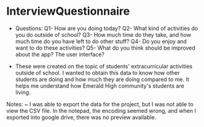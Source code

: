 # InterviewQuestionnaire
- Questions:
Q1- How are you doing today?
Q2- What kind of activities do you do outside of school?
Q3- How much time do they take, and how much time do you have left to do other stuff?
Q4- Do you enjoy and want to do these activities?
Q5- What do you think should be improved about the app? The user interface?

- These were created on the topic of students' extracurricular activities outside of school. I wanted to obtain this data to know how other students are doing and how much they are doing compared to me. It helps me understand how Emerald High community's students are living. 

Notes: 
  ~ I was able to export the data for the project, but I was not able to view the CSV file. In the notepad, the encoding seemed wrong, and when I exported into google drive, there was no preview available. 
